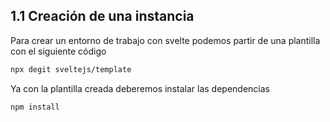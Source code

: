 ## 1.1 Creación de una instancia

Para crear un entorno de trabajo con svelte podemos partir de una
plantilla con el siguiente código

``` bash
npx degit sveltejs/template
```

Ya con la plantilla creada deberemos instalar las dependencias

``` bash
npm install
```

